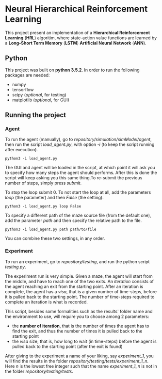 # Neural Hierarchical Reinforcement Learning

This project present an implementation of a **Hierarchical Reinforcement Learning** (**HRL**) algoritim, where state-action value functions are learned by a **Long-Short Term Memory** (**LSTM**) **Artificial Neural Network** (**ANN**).

## Python

This project was built on **python 3.5.2**. In order to run the following packages are needed:

* numpy
* tensorflow
* scipy (*optional*, for testing)
* matplotlib (*optional*, for GUI)


## Running the project

### Agent

To run the agent (manually), go to *repository/simulation/simModel/agent*, then run the script *load_agent.py*, with option *-i* (to keep the script running after execution).

```
python3 -i load_agent.py
```

The GUI and agent will be loaded in the script, at which point it will ask you to specify how many steps the agent should performs. After this is done the script will keep asking you this same thing.To re-submit the previous number of steps, simply press *submit*.

To stop the loop submit 0. To not start the loop at all, add the parameters *loop* (the parameter) and then *False* (the setting).

```
python3 -i load_agent.py loop False
```

To specify a different path of the maze source file (from the default one), add the parameter *path* and then specify the relative path to the file.

```
python3 -i load_agent.py path path/to/file
```

You can combine these two settings, in any order.

### Experiment

To run an experiment, go to *repository/testing*, and run the python script *testing.py*.

The experiment run is very simple. Given a maze, the agent will start from the middle, and have to reach one of the two exits.
An *iteration* consists of the agent reaching an exit from the starting point. After an iteration is complete, the agent has a *visa*, that is a given number of time-steps, before it is pulled back to the starting point.
The number of time-steps required to complete an iteration is what is recorded.

This script, besides some formalities such as the results' folder name and the environment to use, will require you to choose among 2 parameters:

* the **number of iteration**, that is the number of times the agent has to find the exit, and thus the number of times it is pulled back to the starting point
* the *visa* size, that is, how long to wait (in time-steps) before the agent is pulled back to the starting point (after the exit is found)

After giving to the experiment a name of your liking, say *experiment_1*, you will find the results in the folder *repository/testing/tests/experiment_1_n*.
Here *n* is the lowest free integer such that the name *experiment_1_n* is not in the folder *repository/testing/tests*.